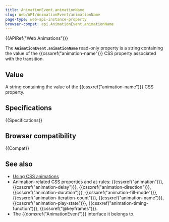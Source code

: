 ```yaml
---
title: AnimationEvent.animationName
slug: Web/API/AnimationEvent/animationName
page-type: web-api-instance-property
browser-compat: api.AnimationEvent.animationName
---
```


{{APIRef("Web Animations")}}

The **`AnimationEvent.animationName`** read-only property is a
string containing the value of the {{cssxref("animation-name")}} CSS
property associated with the transition.

## Value

A string containing the value of the {{cssxref("animation-name")}} CSS property.

## Specifications

{{Specifications}}

## Browser compatibility

{{Compat}}

## See also

- [Using CSS animations](/en-US/docs/Web/CSS/CSS_Animations/Using_CSS_animations)
- Animation-related CSS properties and at-rules: {{cssxref("animation")}},
  {{cssxref("animation-delay")}}, {{cssxref("animation-direction")}},
  {{cssxref("animation-duration")}}, {{cssxref("animation-fill-mode")}},
  {{cssxref("animation-iteration-count")}}, {{cssxref("animation-name")}},
  {{cssxref("animation-play-state")}}, {{cssxref("animation-timing-function")}},
  {{cssxref("@keyframes")}}.
- The {{domxref("AnimationEvent")}} interface it belongs to.
